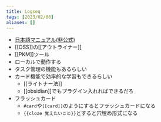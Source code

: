```yaml
---
title: Logseq
tags: [2023/02/08]
aliases: []
---
```


- [日本語マニュアル(非公式)](https://scrapbox.io/logseq-ja/)
- [[OSS]]の[[アウトライナー]]
- [[PKM]]ツール
- ローカルで動作する
- タスク管理の機能もあるらしい
- カード機能で効率的な学習もできるらしい
	- [[ライトナー法]]
	- [[obsidian]]でもプラグイン入れればできるだろ
- フラッシュカード
	- ` #card `や`[[card]]`のようにするとフラッシュカードになる
	- `{{cloze 覚えたいこと}}`とすると穴埋め形式になる